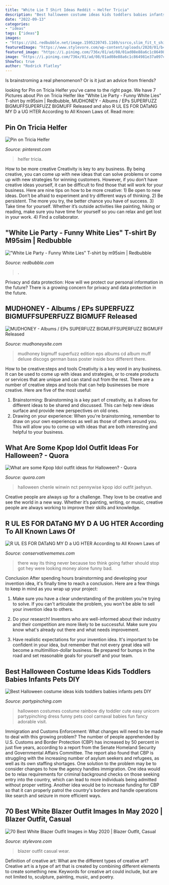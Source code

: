 ```yaml
---
title: "White Lie T Shirt Ideas Reddit ~ Helfer Tricia"
description: "Best halloween costume ideas kids toddlers babies infants pets diy"
date: "2022-09-13"
categories:
- "ideas"
tags: ["ideas"]
images:
- "https://ih1.redbubble.net/image.1595220745.1169/ssrco,slim_fit_t_shirt,mens,fafafa:ca443f4786,front,square_product,600x600.jpg"
featuredImage: "https://www.stylevore.com/wp-content/uploads/2020/01/b412c0a40e45be42e880b7970cb379db.jpg"
featured_image: "https://i.pinimg.com/736x/01/ad/08/01ad08e88a6c1c864981e37a097cf4f1.jpg"
image: "https://i.pinimg.com/736x/01/ad/08/01ad08e88a6c1c864981e37a097cf4f1.jpg"
ShowToc: true
author: "Rodrick Flatley"
---
```



Is brainstroming a real phenomenon? Or is it just an advice from friends?

	

		
looking for Pin on Tricia Helfer you've came to the right page. We have 7 Pictures about Pin on Tricia Helfer like &quot;White Lie Party - Funny White Lies&quot; T-shirt by m95sim | Redbubble, MUDHONEY - Albums / EPs SUPERFUZZ BIGMUFFSUPERFUZZ BIGMUFF Released and also R UL ES FOR DATaNG MY D a UG HTER According to All Known Laws of. Read more:
		
    
## Pin On Tricia Helfer

<img loading=lazy src="https://i.pinimg.com/736x/01/ad/08/01ad08e88a6c1c864981e37a097cf4f1.jpg" onerror="this.onerror=null;this.src='https://tse3.mm.bing.net/th?id=OIP.feNDJ_bGI2dte5zOmB9sIQHaK6&amp;pid=15.1';" alt="Pin on Tricia Helfer">

_Source: pinterest.com_

>helfer tricia. 

	

How to be more creative
Creativity is key to any business. By being creative, you can come up with new ideas that can solve problems or come up with new strategies for winning customers. However, if you don’t have creative ideas yourself, it can be difficult to find those that will work for your business. Here are nine tips on how to be more creative: 1) Be open to new ideas. Don’t be afraid to experiment and try different ways of thinking. 2) Be persistent. The more you try, the better chance you have of success. 3) Take time for yourself. Whether it’s outside activities like painting, hiking or reading, make sure you have time for yourself so you can relax and get lost in your work. 4) Find a collaborator.

    
## &quot;White Lie Party - Funny White Lies&quot; T-shirt By M95sim | Redbubble

<img loading=lazy src="https://ih1.redbubble.net/image.1595220745.1169/ssrco,slim_fit_t_shirt,mens,fafafa:ca443f4786,front,square_product,600x600.jpg" onerror="this.onerror=null;this.src='https://tse2.mm.bing.net/th?id=OIP.azdtWbdbZl6J_MU9v2Lw2wHaHa&amp;pid=15.1';" alt="&quot;White Lie Party - Funny White Lies&quot; T-shirt by m95sim | Redbubble">

_Source: redbubble.com_

>. 

	

Privacy and data protection: How will we protect our personal information in the future?
There is a growing concern for privacy and data protection in the future.

    
## MUDHONEY - Albums / EPs SUPERFUZZ BIGMUFFSUPERFUZZ BIGMUFF Released

<img loading=lazy src="http://mudhoneysite.com/yahoo_site_admin/assets/images/MUffDiff.6073443_std.jpg" onerror="this.onerror=null;this.src='https://tse3.mm.bing.net/th?id=OIP.MW-8dezsW8G6ZeWMYcUxJAHaHW&amp;pid=15.1';" alt="MUDHONEY - Albums / EPs SUPERFUZZ BIGMUFFSUPERFUZZ BIGMUFF Released">

_Source: mudhoneysite.com_

>mudhoney bigmuff superfuzz edition eps albums cd album muff deluxe discogs german bass poster inside box different there. 

	

How to be creative:steps and tools
Creativity is a key word in any business. It can be used to come up with ideas and strategies, or to create products or services that are unique and can stand out from the rest.
There are a number of creative steps and tools that can help businesses be more creative. Here are five of the most useful: 
1. Brainstorming: Brainstorming is a key part of creativity, as it allows for different ideas to be shared and discussed. This can help new ideas surface and provide new perspectives on old ones. 
2. Drawing on your experience: When you're brainstorming, remember to draw on your own experiences as well as those of others around you. This will allow you to come up with ideas that are both interesting and helpful to your business. 

    
## What Are Some Kpop Idol Outfit Ideas For Halloween? - Quora

<img loading=lazy src="https://qph.fs.quoracdn.net/main-qimg-d1feb603c3c47c8d4aeed8037b529a01" onerror="this.onerror=null;this.src='https://tse2.mm.bing.net/th?id=OIP.0f62A8PEfI1K7tgDe1KaAQHaLH&amp;pid=15.1';" alt="What are some Kpop Idol outfit ideas for Halloween? - Quora">

_Source: quora.com_

>halloween chenle winwin nct pennywise kpop idol outfit jaehyun. 

	

Creative people are always up for a challenge. They love to be creative and see the world in a new way. Whether it’s painting, writing, or music, creative people are always working to improve their skills and knowledge.

    
## R UL ES FOR DATaNG MY D A UG HTER According To All Known Laws Of

<img loading=lazy src="https://pics.conservativememes.com/r-ul-es-for-datang-my-d-a-ug-hter-62847595.png" onerror="this.onerror=null;this.src='https://tse3.mm.bing.net/th?id=OIP.ycZPfb_6qcBHBbDLMvT4nAHaMM&amp;pid=15.1';" alt="R UL ES FOR DATaNG MY D a UG HTER According to All Known Laws of">

_Source: conservativememes.com_

>there way its thing never because too think going father should stop got hey were looking money alone funny bad. 

	

Conclusion
After spending hours brainstorming and developing your invention idea, it's finally time to reach a conclusion. Here are a few things to keep in mind as you wrap up your project:
1. Make sure you have a clear understanding of the problem you're trying to solve. If you can't articulate the problem, you won't be able to sell your invention idea to others.

2. Do your research! Inventors who are well-informed about their industry and their competition are more likely to be successful. Make sure you know what's already out there and what needs improvement.

3. Have realistic expectations for your invention idea. It's important to be confident in your idea, but remember that not every great idea will become a multimillion-dollar business. Be prepared for bumps in the road and set reasonable goals for yourself and your team.

    
## Best Halloween Costume Ideas Kids Toddlers Babies Infants Pets DIY

<img loading=lazy src="https://partypinching.com/wp-content/uploads/2016/11/rainbowkayleycox-2.jpg" onerror="this.onerror=null;this.src='https://tse3.mm.bing.net/th?id=OIP.vLZTiQvkT90UJPzds3kZnQHaJv&amp;pid=15.1';" alt="Best Halloween costume ideas kids toddlers babies infants pets DIY">

_Source: partypinching.com_

>halloween costumes costume rainbow diy toddler cute easy unicorn partypinching dress funny pets cool carnaval babies fun fancy adorable visit. 

	

Immigration and Customs Enforcement: What changes will need to be made to deal with this growing problem?
The number of people apprehended by U.S. Customs and Border Protection (CBP) has increased by 50 percent in just five years, according to a report from the Senate Homeland Security and Governmental Affairs Committee. The report also found that CBP is struggling with the increasing number of asylum seekers and refugees, as well as its own staffing shortages.
One solution to the problem may be to consider changes to how the agency handles immigration. One idea would be to relax requirements for criminal background checks on those seeking entry into the country, which can lead to more individuals being admitted without proper vetting. Another idea would be to increase funding for CBP so that it can properly patrol the country's borders and handle operations like search and seizure in more efficient ways.

    
## 70 Best White Blazer Outfit Images In May 2020 | Blazer Outfit, Casual

<img loading=lazy src="https://www.stylevore.com/wp-content/uploads/2020/01/b412c0a40e45be42e880b7970cb379db.jpg" onerror="this.onerror=null;this.src='https://tse1.mm.bing.net/th?id=OIP.rYh94-hpOFaZDewWrYRYfwHaLH&amp;pid=15.1';" alt="70 Best White Blazer Outfit Images in May 2020 | Blazer Outfit, Casual">

_Source: stylevore.com_

>blazer outfit casual wear. 

	

Definition of creative art: What are the different types of creative art?
Creative art is a type of art that is created by combining different elements to create something new. Keywords for creative art could include, but are not limited to, sculpture, painting, music, and poetry.


